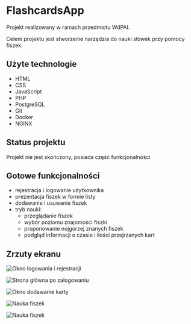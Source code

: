 # FlashcardsApp

Projekt realizowany w ramach przedmiotu WdPAI.

Celem projektu jest stworzenie narzędzia do nauki słówek przy pomocy fiszek. 

## Użyte technologie
- HTML
- CSS
- JavaScript
- PHP
- PostgreSQL
- Git
- Docker
- NGINX

## Status projektu

Projekt nie jest skończony, posiada część funkcjonalności

## Gotowe funkcjonalności
- rejestracja i logowanie użytkownika
- prezentacja fiszek w formie listy
- dodawanie i usuwanie fiszek
- tryb nauki:
    - przeglądanie fiszek
    - wybór poziomu znajomości fiszki
    - proponowanie nojgorzej znanych fiszek
    - podgląd informacji o czasie i ilości przejrzanych kart

## Zrzuty ekranu

![Okno logowania i rejestracji](https://github.com/BafiaWojciech/WdPAI/tree/main/ss/login.png)

![Strona główna po zalogowaniu](https://github.com/BafiaWojciech/WdPAI/tree/main/ss/mainpage.png)

![Okno dodawanie karty](https://github.com/BafiaWojciech/WdPAI/tree/main/ss/addcard.png)

![Nauka fiszek](https://github.com/BafiaWojciech/WdPAI/tree/main/ss/learn1.png)

![Nauka fiszek](https://github.com/BafiaWojciech/WdPAI/tree/main/ss/learn2.png)
